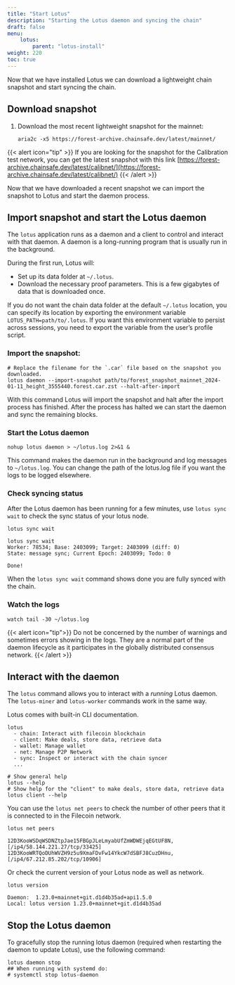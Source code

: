 ```yaml
---
title: "Start Lotus"
description: "Starting the Lotus daemon and syncing the chain"
draft: false
menu:
    lotus:
        parent: "lotus-install"
weight: 220
toc: true
---
```


Now that we have installed Lotus we can download a lightweight chain snapshot and start syncing the chain.

## Download snapshot
1. Download the most recent lightweight snapshot for the mainnet:

    ```shell
    aria2c -x5 https://forest-archive.chainsafe.dev/latest/mainnet/
    ```

{{< alert icon="tip" >}}
If you are looking for the snapshot for the Calibration test network, you can get the latest snapshot with this link [https://forest-archive.chainsafe.dev/latest/calibnet/](https://forest-archive.chainsafe.dev/latest/calibnet/)
{{< /alert >}}

Now that we have downloaded a recent snapshot we can import the snapshot to Lotus and start the daemon process.

## Import snapshot and start the Lotus daemon

The `lotus` application runs as a daemon and a client to control and interact with that daemon. A daemon is a long-running program that is usually run in the background. 

During the first run, Lotus will:

- Set up its data folder at `~/.lotus`.
- Download the necessary proof parameters. This is a few gigabytes of data that is downloaded once.

If you do not want the chain data folder at the default `~/.lotus` location, you can specify its location by exporting the environment variable `LOTUS_PATH=path/to/.lotus`. If you want this environment variable to persist across sessions, you need to export the variable from the user’s profile script.

### Import the snapshot:

```shell
# Replace the filename for the `.car` file based on the snapshot you downloaded.
lotus daemon --import-snapshot path/to/forest_snapshot_mainnet_2024-01-11_height_3555440.forest.car.zst --halt-after-import
```

With this command Lotus will import the snapshot and halt after the import process has finished. After the process has halted we can start the daemon and sync the remaining blocks.

### Start the Lotus daemon

```
nohup lotus daemon > ~/lotus.log 2>&1 &
```

This command makes the daemon run in the background and log messages to `~/lotus.log`. You can change the path of the lotus.log file if you want the logs to be logged elsewhere.


### Check syncing status
After the Lotus daemon has been running for a few minutes, use `lotus sync wait` to check the sync status of your lotus node.

```shell
lotus sync wait
```
```
lotus sync wait
Worker: 78534; Base: 2403099; Target: 2403099 (diff: 0)
State: message sync; Current Epoch: 2403099; Todo: 0

Done!
```

When the `lotus sync wait` command shows done you are fully synced with the chain.

### Watch the logs

```
watch tail -30 ~/lotus.log
```

{{< alert icon="tip">}}
Do not be concerned by the number of warnings and sometimes errors showing in the logs. They are a normal part of the daemon lifecycle as it participates in the globally distributed consensus network.
{{< /alert >}}

## Interact with the daemon

The `lotus` command allows you to interact with a _running_ Lotus daemon. The `lotus-miner` and `lotus-worker` commands work in the same way.

Lotus comes with built-in CLI documentation.

```shell
lotus
  - chain: Interact with filecoin blockchain
  - client: Make deals, store data, retrieve data
  - wallet: Manage wallet
  - net: Manage P2P Network
  - sync: Inspect or interact with the chain syncer
  ...

# Show general help
lotus --help
# Show help for the "client" to make deals, store data, retrieve data
lotus client --help
```

You can use the `lotus net peers` to check the number of other peers that it is connected to in the Filecoin network.

```shell
lotus net peers
```

```
12D3KooWSDqWSDNZtpJae15FBGpJLeLmyabUfZmWDWEjqEGtUF8N, [/ip4/58.144.221.27/tcp/33425]
12D3KooWRTQoDUhWVZH9z5u9XmaFDvFw14YkcW7dSBFJ8CuzDHnu, [/ip4/67.212.85.202/tcp/10906]
```

Or check the current version of your Lotus node as well as network.

```shell
lotus version
```

```
Daemon:  1.23.0+mainnet+git.d1d4b35ad+api1.5.0
Local: lotus version 1.23.0+mainnet+git.d1d4b35ad
```

## Stop the Lotus daemon

To gracefully stop the running lotus daemon (required when restarting the daemon to update Lotus), use the following command:

```shell
lotus daemon stop
## When running with systemd do:
# systemctl stop lotus-daemon
```